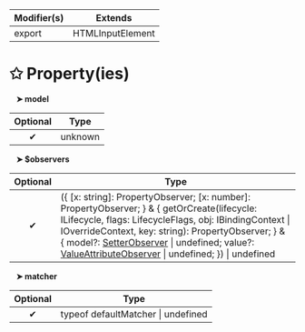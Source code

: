 | Modifier(s)                            | Extends                                    |
|----------------------------------------|--------------------------------------------|
| export | HTMLInputElement |

# &#10025; Property(ies)

&nbsp;&nbsp; **&#10148; model**

| Optional                           | Type                         |
|:----------------------------------:|------------------------------|
| ✔ | unknown |

&nbsp;&nbsp; **&#10148; $observers**

| Optional                           | Type                         |
|:----------------------------------:|------------------------------|
| ✔ | ({ [x: string]: PropertyObserver; [x: number]: PropertyObserver; } & { getOrCreate(lifecycle: ILifecycle, flags: LifecycleFlags, obj: IBindingContext &#124; IOverrideContext, key: string): PropertyObserver; } & { model?: [SetterObserver](/runtime/observation/interface/setter-observer/setterobserver.md) &#124; undefined; value?: [ValueAttributeObserver](/runtime-html/observation/interface/value-attribute-observer/valueattributeobserver.md) &#124; undefined; }) &#124; undefined |

&nbsp;&nbsp; **&#10148; matcher**

| Optional                           | Type                         |
|:----------------------------------:|------------------------------|
| ✔ | typeof defaultMatcher &#124; undefined |